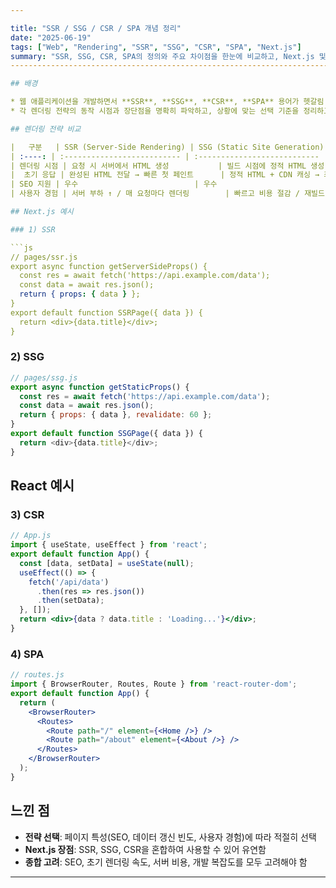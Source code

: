 ```yaml
---

title: "SSR / SSG / CSR / SPA 개념 정리"
date: "2025-06-19"
tags: ["Web", "Rendering", "SSR", "SSG", "CSR", "SPA", "Next.js"]
summary: "SSR, SSG, CSR, SPA의 정의와 주요 차이점을 한눈에 비교하고, Next.js 및 React 예시로 각 전략의 사용법을 정리합니다."
------------------------------------------------------------------------------------------

## 배경

* 웹 애플리케이션을 개발하면서 **SSR**, **SSG**, **CSR**, **SPA** 용어가 헷갈림
* 각 렌더링 전략의 동작 시점과 장단점을 명확히 파악하고, 상황에 맞는 선택 기준을 정리하고자 함

## 렌더링 전략 비교

|   구분   | SSR (Server-Side Rendering) | SSG (Static Site Generation) | CSR (Client-Side Rendering) | SPA (Single Page Application) |
| :----: | :-------------------------- | :--------------------------- | :-------------------------- | :---------------------------- |
| 렌더링 시점 | 요청 시 서버에서 HTML 생성           | 빌드 시점에 정적 HTML 생성            | 클라이언트에서 JS 로드 후 렌더링         | 초기 로드 후 클라이언트 내 뷰 전환          |
|  초기 응답 | 완성된 HTML 전달 → 빠른 첫 페인트      | 정적 HTML + CDN 캐싱 → 최고 성능     | 빈 HTML + JS 번들 로드 → 로딩 UI   | 빈 HTML + JS 번들 로드             |
| SEO 지원 | 우수                          | 우수                           | 제한적                         | 제한적                           |
| 사용자 경험 | 서버 부하 ↑ / 매 요청마다 렌더링        | 빠르고 비용 절감 / 재빌드 필요           | 초기 로드 지연 / 이후 상호작용 빠름       | 뷰 전환이 매끄럽고 즉각적                |

## Next.js 예시

### 1) SSR

```js
// pages/ssr.js
export async function getServerSideProps() {
  const res = await fetch('https://api.example.com/data');
  const data = await res.json();
  return { props: { data } };
}
export default function SSRPage({ data }) {
  return <div>{data.title}</div>;
}
```

### 2) SSG

```js
// pages/ssg.js
export async function getStaticProps() {
  const res = await fetch('https://api.example.com/data');
  const data = await res.json();
  return { props: { data }, revalidate: 60 };
}
export default function SSGPage({ data }) {
  return <div>{data.title}</div>;
}
```

## React 예시

### 3) CSR

```jsx
// App.js
import { useState, useEffect } from 'react';
export default function App() {
  const [data, setData] = useState(null);
  useEffect(() => {
    fetch('/api/data')
      .then(res => res.json())
      .then(setData);
  }, []);
  return <div>{data ? data.title : 'Loading...'}</div>;
}
```

### 4) SPA

```jsx
// routes.js
import { BrowserRouter, Routes, Route } from 'react-router-dom';
export default function App() {
  return (
    <BrowserRouter>
      <Routes>
        <Route path="/" element={<Home />} />
        <Route path="/about" element={<About />} />
      </Routes>
    </BrowserRouter>
  );
}
```

## 느낀 점

* **전략 선택**: 페이지 특성(SEO, 데이터 갱신 빈도, 사용자 경험)에 따라 적절히 선택
* **Next.js 장점**: SSR, SSG, CSR을 혼합하여 사용할 수 있어 유연함
* **종합 고려**: SEO, 초기 렌더링 속도, 서버 비용, 개발 복잡도를 모두 고려해야 함

---
```


